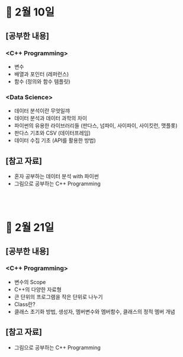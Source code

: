 # 📝 2월 10일
## \[공부한 내용\]
### \<C++ Programming\>
- 변수
- 배열과 포인터 (레퍼런스)
- 함수 (정의와 함수 템플릿)

### \<Data Science\>
- 데이터 분석이란 무엇일꺄
- 데이터 분석과 데이터 과학의 차이
- 파이썬의 유용한 라이브러리들 (판다스, 넘파이, 사이파이, 사이킷런, 맷플롯)
- 판다스 기초와 CSV (데이터프레임)
- 데이터 수집 기초 (API를 활용한 방법)

## \[참고 자료\]
- 혼자 공부하는 데이터 분석 with 파이썬
- 그림으로 공부하는 C++ Programming

<br></br>


# 📝 2월 21일
## \[공부한 내용\]
### \<C++ Programming\>
- 변수의 Scope
- C++의 다양한 자료형
- 큰 단위의 프로그램을 작은 단위로 나누기
- Class란?
- 클래스 초기화 방법, 생성자, 멤버변수와 멤버함수, 클래스의 정적 멤버 개념

## \[참고 자료\]
- 그림으로 공부하는 C++ Programming

<br></br>
